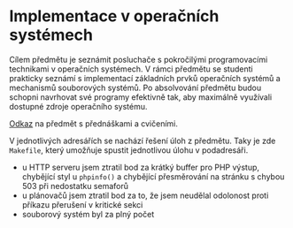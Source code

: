 # Implementace v operačních systémech

Cílem předmětu je seznámit posluchače s pokročilými programovacími technikami v operačních systémech. V rámci předmětu
se studenti prakticky seznámí s implementací základních prvků operačních systémů a mechanismů souborových systémů. Po
absolvování předmětu budou schopni navrhovat své programy efektivně tak, aby maximálně využívali dostupné zdroje
operačního systému.

[Odkaz](https://ivos.mrl.cz/) na předmět s přednáškami a cvičeními.

V jednotlivých adresářích se nachází řešení úloh z předmětu. Taky je zde `Makefile`, který umožňuje spustit jednotlivou
úlohu v podadresáři.

- u HTTP serveru jsem ztratil bod za krátký buffer pro PHP výstup, chybějící styl u `phpinfo()` a chybějící přesměrování na stránku s chybou 503 při nedostatku semaforů
- u plánovačů jsem ztratil bod za to, že jsem neudělal odolonost proti příkazu přerušení v kritické sekci
- souborový systém byl za plný počet 
